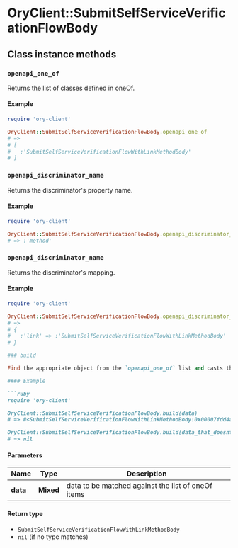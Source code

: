 # OryClient::SubmitSelfServiceVerificationFlowBody

## Class instance methods

### `openapi_one_of`

Returns the list of classes defined in oneOf.

#### Example

```ruby
require 'ory-client'

OryClient::SubmitSelfServiceVerificationFlowBody.openapi_one_of
# =>
# [
#   :'SubmitSelfServiceVerificationFlowWithLinkMethodBody'
# ]
```

### `openapi_discriminator_name`

Returns the discriminator's property name.

#### Example

```ruby
require 'ory-client'

OryClient::SubmitSelfServiceVerificationFlowBody.openapi_discriminator_name
# => :'method'
```

### `openapi_discriminator_name`

Returns the discriminator's mapping.

#### Example

```ruby
require 'ory-client'

OryClient::SubmitSelfServiceVerificationFlowBody.openapi_discriminator_mapping
# =>
# {
#   :'link' => :'SubmitSelfServiceVerificationFlowWithLinkMethodBody'
# }

### build

Find the appropriate object from the `openapi_one_of` list and casts the data into it.

#### Example

```ruby
require 'ory-client'

OryClient::SubmitSelfServiceVerificationFlowBody.build(data)
# => #<SubmitSelfServiceVerificationFlowWithLinkMethodBody:0x00007fdd4aab02a0>

OryClient::SubmitSelfServiceVerificationFlowBody.build(data_that_doesnt_match)
# => nil
```

#### Parameters

| Name | Type | Description |
| ---- | ---- | ----------- |
| **data** | **Mixed** | data to be matched against the list of oneOf items |

#### Return type

- `SubmitSelfServiceVerificationFlowWithLinkMethodBody`
- `nil` (if no type matches)

